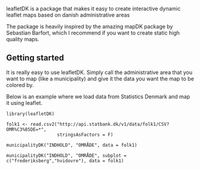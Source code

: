 
<!-- README.md is generated from README.Rmd. Please edit that file -->
leafletDK is a package that makes it easy to create interactive dynamic leaflet maps based on danish administrative areas

The package is heavily inspired by the amazing mapDK package by Sebastian Barfort, which I recommend if you want to create static high quality maps.

Getting started
---------------

It is really easy to use leafletDK. Simply call the administrative area that you want to map (like a municipality) and give it the data you want the map to be colored by.

Below is an example where we load data from Statistics Denmark and map it using leaflet.

    library(leafletDK)

    folk1 <- read.csv2("http://api.statbank.dk/v1/data/folk1/CSV?OMR%C3%85DE=*",
                       stringsAsFactors = F)

    municipalityDK("INDHOLD", "OMRÅDE", data = folk1)

    municipalityDK("INDHOLD", "OMRÅDE", subplot = c("frederiksberg","hvidovre"), data = folk1)
